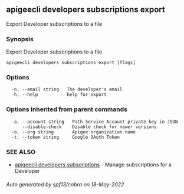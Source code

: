 ## apigeecli developers subscriptions export

Export Developer subscriptions to a file

### Synopsis

Export Developer subscriptions to a file

```
apigeecli developers subscriptions export [flags]
```

### Options

```
  -n, --email string   The developer's email
  -h, --help           help for export
```

### Options inherited from parent commands

```
  -a, --account string   Path Service Account private key in JSON
      --disable-check    Disable check for newer versions
  -o, --org string       Apigee organization name
  -t, --token string     Google OAuth Token
```

### SEE ALSO

* [apigeecli developers subscriptions](apigeecli_developers_subscriptions.md)	 - Manage subscriptions for a Developer

###### Auto generated by spf13/cobra on 18-May-2022
